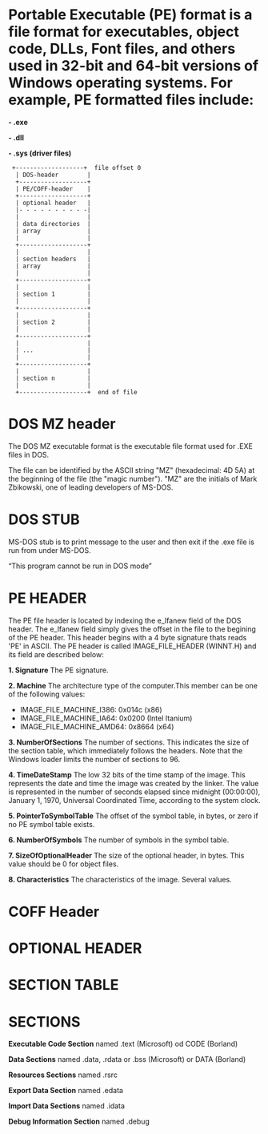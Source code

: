 # Portable Executable (PE) format is a file format for executables, object code, DLLs, Font files, and others used in 32-bit and 64-bit versions of Windows operating systems. For example, PE formatted files include:
**- .exe**

**- .dll**

**- .sys (driver files)**
     
     +-------------------+  file offset 0
      | DOS-header        |
      +-------------------+
      | PE/COFF-header    |
      +-------------------+
      | optional header   |
      |- - - - - - - - - -|
      |                   |
      | data directories  |
      | array             |
      |                   |
      +-------------------+
      |                   |
      | section headers   |
      | array             |
      |                   |
      +-------------------+
      |                   |
      | section 1         |
      |                   |
      +-------------------+
      |                   |
      | section 2         |
      |                   |
      +-------------------+
      |                   |
      | ...               |
      |                   |
      +-------------------+
      |                   |
      | section n         |
      |                   |
      +-------------------+  end of file

# DOS MZ header
The DOS MZ executable format is the executable file format used for .EXE files in DOS.

The file can be identified by the ASCII string "MZ" (hexadecimal: 4D 5A) at the beginning of the file (the "magic number"). 
"MZ" are the initials of Mark Zbikowski, one of leading developers of MS-DOS.

# DOS STUB
MS-DOS stub is to print message to the user and then exit if the .exe file is run from under MS-DOS.

“This program cannot be run in DOS mode”

# PE HEADER
The PE file header is located by indexing the e_lfanew field of the DOS header. The e_lfanew field simply gives the offset in the file to the begining of the PE header. This header begins with a 4 byte signature thats reads 'PE' in ASCII. The PE header is called IMAGE_FILE_HEADER (WINNT.H) and its field are described below:

**1. Signature** The PE signature.

**2. Machine** The architecture type of the computer.This member can be one of the following values:
- IMAGE_FILE_MACHINE_I386: 0x014c (x86)
- IMAGE_FILE_MACHINE_IA64: 0x0200 (Intel Itanium)
- IMAGE_FILE_MACHINE_AMD64: 0x8664 (x64)

**3. NumberOfSections** The number of sections. This indicates the size of the section table, which immediately follows the headers. Note that the Windows loader limits the number of sections to 96.

**4. TimeDateStamp** The low 32 bits of the time stamp of the image. This represents the date and time the image was created by the linker. The value is represented in the number of seconds elapsed since midnight (00:00:00), January 1, 1970, Universal Coordinated Time, according to the system clock.

**5. PointerToSymbolTable** The offset of the symbol table, in bytes, or zero if no PE symbol table exists.

**6. NumberOfSymbols** The number of symbols in the symbol table.

**7. SizeOfOptionalHeader** The size of the optional header, in bytes. This value should be 0 for object files.

**8. Characteristics** The characteristics of the image. Several values.

# COFF Header

# OPTIONAL HEADER

# SECTION TABLE

# SECTIONS

**Executable Code Section** named .text (Microsoft) od CODE (Borland)

**Data Sections** named .data, .rdata or .bss (Microsoft) or DATA (Borland)

**Resources Sections** named .rsrc

**Export Data Section** named .edata

**Import Data Sections** named .idata

**Debug Information Section** named .debug
